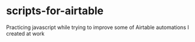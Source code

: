 # scripts-for-airtable
Practicing javascript while trying to improve some of Airtable automations I created at work
